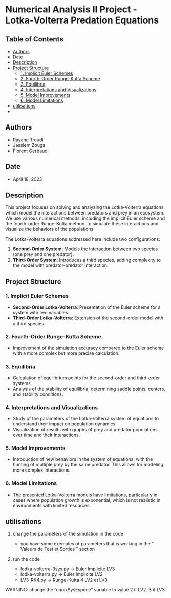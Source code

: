 # Numerical Analysis II Project - Lotka-Volterra Predation Equations


## Table of Contents
- [Authors](#authors)
- [Date](#date)
- [Description](#description)
- [Project Structure](#project-structure)
  - [1. Implicit Euler Schemes](#1-implicit-euler-schemes)
  - [2. Fourth-Order Runge-Kutta Scheme](#2-fourth-order-runge-kutta-scheme)
  - [3. Equilibria](#3-equilibria)
  - [4. Interpretations and Visualizations](#4-interpretations-and-visualizations)
  - [5. Model Improvements](#5-model-improvements)
  - [6. Model Limitations](#6-model-limitations)
- [utilisations](#utilisations)
- 

## Authors
- Rayane Troudi
- Jassiem Zouga
- Florent Gerbaud

## Date
- April 18, 2023

## Description
This project focuses on solving and analyzing the Lotka-Volterra equations, which model the interactions between predators and prey in an ecosystem. We use various numerical methods, including the implicit Euler scheme and the fourth-order Runge-Kutta method, to simulate these interactions and visualize the behaviors of the populations.

The Lotka-Volterra equations addressed here include two configurations:
1. **Second-Order System**: Models the interaction between two species (one prey and one predator).
2. **Third-Order System**: Introduces a third species, adding complexity to the model with predator-predator interaction.

## Project Structure
### 1. Implicit Euler Schemes
- **Second-Order Lotka-Volterra**: Presentation of the Euler scheme for a system with two variables.
- **Third-Order Lotka-Volterra**: Extension of the second-order model with a third species.

### 2. Fourth-Order Runge-Kutta Scheme
- Improvement of the simulation accuracy compared to the Euler scheme with a more complex but more precise calculation.

### 3. Equilibria
- Calculation of equilibrium points for the second-order and third-order systems.
- Analysis of the stability of equilibria, determining saddle points, centers, and stability conditions.

### 4. Interpretations and Visualizations
- Study of the parameters of the Lotka-Volterra system of equations to understand their impact on population dynamics.
- Visualization of results with graphs of prey and predator populations over time and their interactions.

### 5. Model Improvements
- Introduction of new behaviors in the system of equations, with the hunting of multiple prey by the same predator. This allows for modeling more complex interactions.

### 6. Model Limitations
- The presented Lotka-Volterra models have limitations, particularly in cases where population growth is exponential, which is not realistic in environments with limited resources.

## utilisations

1. change the parameters of the simulation in the code
   - you have some exemples of parameters that is working in the " Valeurs de Test et Sorties " section
2. run the code

   - lodka-volterra-3sys.py -> Euler Implicite LV3
   - lodka-volterra.py -> Euler Implicite LV2
   - LV3-RK4.py -> Runge-Kutta 4 LV2 et LV3


WARNING: change the “choixSysEspece” variable to value 2 if LV2. 3 
if LV3.
